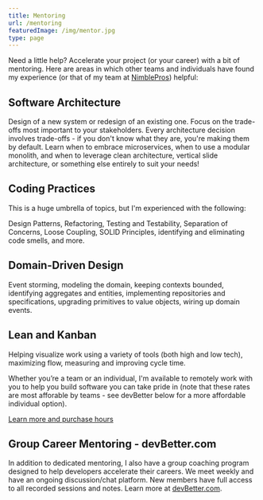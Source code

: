 ```yaml
---
title: Mentoring
url: /mentoring
featuredImage: /img/mentor.jpg
type: page
---
```

Need a little help? Accelerate your project (or your career) with a bit of mentoring. Here are areas in which other teams and individuals have found my experience (or that of my team at [NimblePros](https://nimblepros.com)) helpful:

## Software Architecture

Design of a new system or redesign of an existing one. Focus on the trade-offs most important to your stakeholders. Every architecture decision involves trade-offs - if you don't know what they are, you're making them by default. Learn when to embrace microservices, when to use a modular monolith, and when to leverage clean architecture, vertical slide architecture, or something else entirely to suit your needs!

## Coding Practices

This is a huge umbrella of topics, but I'm experienced with the following:

Design Patterns, Refactoring, Testing and Testability, Separation of Concerns, Loose Coupling, SOLID Principles, identifying and eliminating code smells, and more.

## Domain-Driven Design

Event storming, modeling the domain, keeping contexts bounded, identifying aggregates and entities, implementing repositories and specifications, upgrading primitives to value objects, wiring up domain events.

## Lean and Kanban

Helping visualize work using a variety of tools (both high and low tech), maximizing flow, measuring and improving cycle time.

Whether you’re a team or an individual, I'm available to remotely work with you to help you build software you can take pride in (note that these rates are most afforable by teams - see devBetter below for a more affordable individual option).

[Learn more and purchase hours](https://nimblepros.com/buy-now/ols/categories/mentoring)

## Group Career Mentoring - devBetter.com

In addition to dedicated mentoring, I also have a group coaching program designed to help developers accelerate their careers. We meet weekly and have an ongoing discussion/chat platform. New members have full access to all recorded sessions and notes. Learn more at [devBetter.com](https://devbetter.com).
